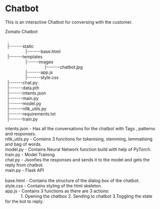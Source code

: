 # Chatbot
This is an interactive Chatbot for conversing with the customer. <br>

Zomato Chatbot <br>

&nbsp; . <br>
&nbsp; |-------static <br>
&nbsp; &nbsp; &nbsp; &nbsp; &nbsp; &nbsp;  &nbsp;  &nbsp; &nbsp;|-------base.html <br>
&nbsp; |-------templates <br>
&nbsp; &nbsp; &nbsp; &nbsp; &nbsp; &nbsp;  &nbsp;  &nbsp; &nbsp;|------images <br>
&nbsp; &nbsp; &nbsp; &nbsp; &nbsp; &nbsp;  &nbsp;  &nbsp; &nbsp; &nbsp; &nbsp; &nbsp; &nbsp; &nbsp;  &nbsp;  &nbsp; &nbsp;|-------chatbot.jpg <br>
&nbsp; &nbsp; &nbsp; &nbsp; &nbsp; &nbsp;  &nbsp;  &nbsp; &nbsp;|-------app.js <br>
&nbsp; &nbsp; &nbsp; &nbsp; &nbsp; &nbsp;  &nbsp;  &nbsp; &nbsp;|-------style.css <br>
&nbsp; |-------chat.py <br>
&nbsp; |-------data.pth <br>
&nbsp; |-------intents.json <br>
&nbsp; |-------main.py <br>
&nbsp; |-------model.py <br> 
&nbsp; |-------nltk_utils.py <br>
&nbsp; |-------requirements.txt <br>
&nbsp; |-------train.py <br>


intents.json - Has all the conversations for the chatbot with Tags , patterns and responses.
<br>
nltk_utils.py - Contains 3 functions for tokenising, stemming, lemmatising and bag of words.
<br>
model.py - Contains Neural Network function build with help of PyTorch.
<br>
train.py - Model Training
<br>
chat.py - Jsonfies the responses and sends it to the model and gets the reply from chatbot.
<br>
main.py - Flask API
<br>
<br>
base.html - Contains the structure of the dialog box of the chatbot.
<br>
style.css - Contains styling of the html skeleton.
<br>
app.js - Contains 3 functions as there are 3 actions:  
&nbsp; &nbsp;&nbsp; &nbsp; &nbsp; &nbsp; &nbsp; 1. Opening the chatbox   2. Sending to chatbot  3.Toggling the state for the bot to reply.
<br>

        





